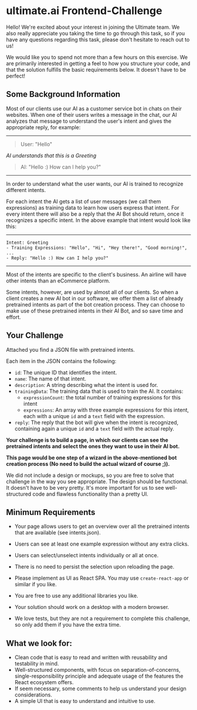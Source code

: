# ultimate.ai Frontend-Challenge

Hello! We're excited about your interest in joining the Ultimate team. We also really appreciate you taking the time to
go through this task, so if you have any questions regarding this task, please don't hesitate to reach out to us!

We would like you to spend not more than a few hours on this exercise. We are primarily interested in getting a feel to
how you structure your code, and that the solution fulfills the basic requirements below. It doesn't have to be perfect!

## Some Background Information

Most of our clients use our AI as a customer service bot in chats on their websites.
When one of their users writes a message in the chat, our AI analyzes that message to understand the user's intent and
gives the appropriate reply, for example:

---
> User: "Hello"

*AI understands that this is a Greeting*

> AI: "Hello :) How can I help you?"
---

In order to understand what the user wants, our AI is trained to recognize different intents.

For each intent the AI gets a list of user messages (we call them expressions) as training data to learn
how users express that intent.
For every intent there will also be a reply that the AI Bot should return, once it recognizes a specific intent.
In the above example that intent would look like this:

---

```
Intent: Greeting
- Training Expressions: "Hello", "Hi", "Hey there!", "Good morning!", ...
- Reply: "Hello :) How can I help you?"
```

---

Most of the intents are specific to the client's business. An airline will have other intents than an eCommerce
platform.

Some intents, however, are used by almost all of our clients. So when a client creates a new AI bot in our software, we
offer them a list of already pretrained intents as part of the bot creation process. They can choose to make use of
these
pretrained intents in their AI Bot, and so save time and effort.

## Your Challenge

Attached you find a JSON file with pretrained intents.

Each item in the JSON contains the following:

- `id`: The unique ID that identifies the intent.
- `name`: The name of that intent.
- `description`: A string describing what the intent is used for.
- `trainingData`: The training data that is used to train the AI. It contains:
    - `expressionCount`: the total number of training expressions for this intent
    - `expressions`: An array with three example expressions for this intent, each with a unique `id` and a `text` field
      with the expression.
- `reply`: The reply that the bot will give when the intent is recognized, containing again a unique `id` and a `text`
  field with the actual reply.

**Your challenge is to build a page, in which our clients can see the pretrained intents and select the ones they want
to use in their AI bot.**

**This page would be one step of a wizard in the above-mentioned bot creation process
(No need to build the actual wizard of course ;)).**

We did not include a design or mockups, so you are free to solve that challenge in the way you see appropriate. The 
design should be functional. It doesn't have to be very pretty. It's more important for us to see
well-structured code and flawless functionality than a pretty UI.

## Minimum Requirements

- Your page allows users to get an overview over all the pretrained intents that are available (see intents.json).
- Users can see at least one example expression without any extra clicks.
- Users can select/unselect intents individually or all at once.
- There is no need to persist the selection upon reloading the page.

- Please implement as UI as React SPA. You may use `create-react-app` or similar if you like.
- You are free to use any additional libraries you like.
- Your solution should work on a desktop with a modern browser.
- We love tests, but they are not a requirement to complete this challenge, so only add them if you have the extra time.

## What we look for:

- Clean code that is easy to read and written with reusability and testability in mind.
- Well-structured components, with focus on separation-of-concerns, single-responsibility principle and adequate usage
  of the features the React ecosystem offers.
- If seem necessary, some comments to help us understand your design considerations.
- A simple UI that is easy to understand and intuitive to use.
